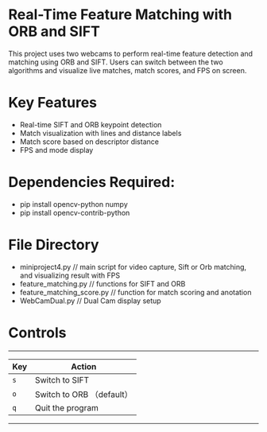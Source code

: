 
# Real-Time Feature Matching with ORB and SIFT

This project uses two webcams to perform real-time feature detection and matching using ORB and SIFT. Users can switch between the two algorithms and visualize live matches, match scores, and FPS on screen.

# Key Features
- Real-time SIFT and ORB keypoint detection
- Match visualization with lines and distance labels
- Match score based on descriptor distance
- FPS and mode display


# Dependencies Required:
- pip install opencv-python numpy
- pip install opencv-contrib-python

# File Directory 
- miniproject4.py // main script for video capture, Sift or Orb matching, and visualizing result with FPS
- feature_matching.py // functions for SIFT and ORB
- feature_matching_score.py // function for match scoring and anotation
- WebCamDual.py // Dual Cam display setup  

# Controls
-------------------------------------
| Key | Action                      |
|-----|-----------------------------|
| `s` | Switch to SIFT              |
| `o` | Switch to ORB （default）    |
| `q` | Quit the program            |
-------------------------------------
